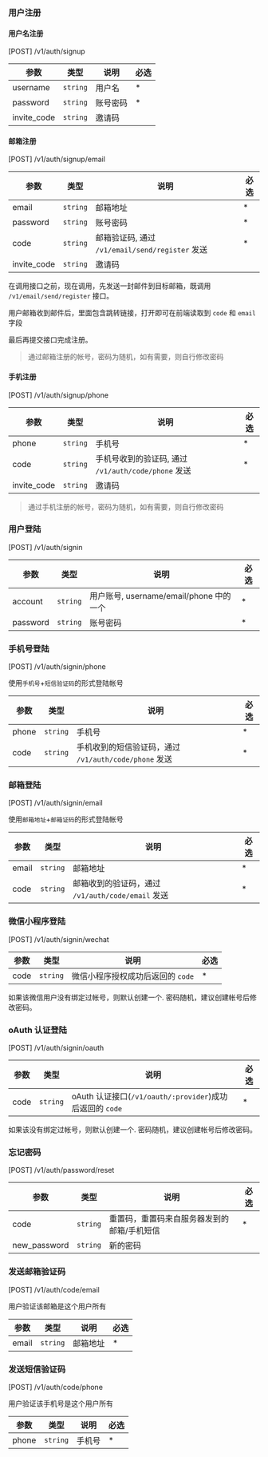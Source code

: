 ### 用户注册

#### 用户名注册

[POST] /v1/auth/signup

| 参数        | 类型     | 说明     | 必选 |
| ----------- | -------- | -------- | ---- |
| username    | `string` | 用户名   | \*   |
| password    | `string` | 账号密码 | \*   |
| invite_code | `string` | 邀请码   |      |

#### 邮箱注册

[POST] /v1/auth/signup/email

| 参数        | 类型     | 说明                                            | 必选 |
| ----------- | -------- | ----------------------------------------------- | ---- |
| email       | `string` | 邮箱地址                                        | \*   |
| password    | `string` | 账号密码                                        | \*   |
| code        | `string` | 邮箱验证码, 通过 `/v1/email/send/register` 发送 | \*   |
| invite_code | `string` | 邀请码                                          |      |

在调用接口之前，现在调用，先发送一封邮件到目标邮箱，既调用 `/v1/email/send/register` 接口。

用户邮箱收到邮件后，里面包含跳转链接，打开即可在前端读取到 `code` 和 `email` 字段

最后再提交接口完成注册。

> 通过邮箱注册的帐号，密码为随机，如有需要，则自行修改密码

#### 手机注册

[POST] /v1/auth/signup/phone

| 参数        | 类型     | 说明                                                | 必选 |
| ----------- | -------- | --------------------------------------------------- | ---- |
| phone       | `string` | 手机号                                              | \*   |
| code        | `string` | 手机号收到的验证码, 通过 `/v1/auth/code/phone` 发送 | \*   |
| invite_code | `string` | 邀请码                                              |      |

> 通过手机注册的帐号，密码为随机，如有需要，则自行修改密码

### 用户登陆

[POST] /v1/auth/signin

| 参数     | 类型     | 说明                                    | 必选 |
| -------- | -------- | --------------------------------------- | ---- |
| account  | `string` | 用户账号, username/email/phone 中的一个 | \*   |
| password | `string` | 账号密码                                | \*   |

### 手机号登陆

[POST] /v1/auth/signin/phone

使用`手机号`+`短信验证码`的形式登陆帐号

| 参数  | 类型     | 说明                                                  | 必选 |
| ----- | -------- | ----------------------------------------------------- | ---- |
| phone | `string` | 手机号                                                | \*   |
| code  | `string` | 手机收到的短信验证码，通过 `/v1/auth/code/phone` 发送 | \*   |

### 邮箱登陆

[POST] /v1/auth/signin/email

使用`邮箱地址`+`邮箱证码`的形式登陆帐号

| 参数  | 类型     | 说明                                              | 必选 |
| ----- | -------- | ------------------------------------------------- | ---- |
| email | `string` | 邮箱地址                                          | \*   |
| code  | `string` | 邮箱收到的验证码，通过 `/v1/auth/code/email` 发送 | \*   |

### 微信小程序登陆

[POST] /v1/auth/signin/wechat

| 参数 | 类型     | 说明                              | 必选 |
| ---- | -------- | --------------------------------- | ---- |
| code | `string` | 微信小程序授权成功后返回的 `code` | \*   |

如果该微信用户没有绑定过帐号，则默认创建一个. 密码随机，建议创建帐号后修改密码。

### oAuth 认证登陆

[POST] /v1/auth/signin/oauth

| 参数 | 类型     | 说明                                                     | 必选 |
| ---- | -------- | -------------------------------------------------------- | ---- |
| code | `string` | oAuth 认证接口(`/v1/oauth/:provider`)成功后返回的 `code` | \*   |

如果该没有绑定过帐号，则默认创建一个. 密码随机，建议创建帐号后修改密码。

### 忘记密码

[POST] /v1/auth/password/reset

| 参数         | 类型     | 说明                                        | 必选 |
| ------------ | -------- | ------------------------------------------- | ---- |
| code         | `string` | 重置码，重置码来自服务器发到的邮箱/手机短信 | \*   |
| new_password | `string` | 新的密码                                    |      | \* |

### 发送邮箱验证码

[POST] /v1/auth/code/email

用户验证该邮箱是这个用户所有

| 参数  | 类型     | 说明     | 必选 |
| ----- | -------- | -------- | ---- |
| email | `string` | 邮箱地址 | \*   |

### 发送短信验证码

[POST] /v1/auth/code/phone

用户验证该手机号是这个用户所有

| 参数  | 类型     | 说明   | 必选 |
| ----- | -------- | ------ | ---- |
| phone | `string` | 手机号 | \*   |
